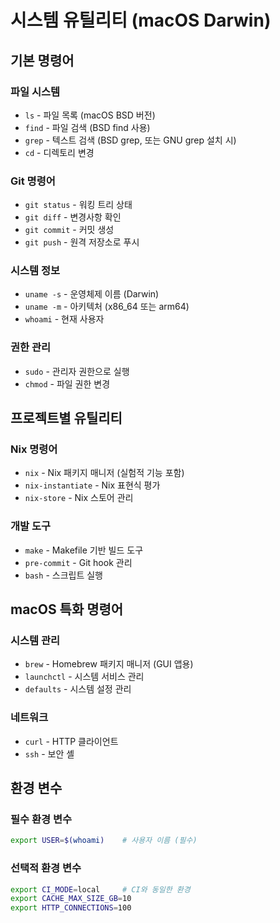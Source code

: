 # 시스템 유틸리티 (macOS Darwin)

## 기본 명령어

### 파일 시스템
- `ls` - 파일 목록 (macOS BSD 버전)
- `find` - 파일 검색 (BSD find 사용)
- `grep` - 텍스트 검색 (BSD grep, 또는 GNU grep 설치 시)
- `cd` - 디렉토리 변경

### Git 명령어
- `git status` - 워킹 트리 상태
- `git diff` - 변경사항 확인
- `git commit` - 커밋 생성
- `git push` - 원격 저장소로 푸시

### 시스템 정보
- `uname -s` - 운영체제 이름 (Darwin)
- `uname -m` - 아키텍처 (x86_64 또는 arm64)
- `whoami` - 현재 사용자

### 권한 관리
- `sudo` - 관리자 권한으로 실행
- `chmod` - 파일 권한 변경

## 프로젝트별 유틸리티

### Nix 명령어
- `nix` - Nix 패키지 매니저 (실험적 기능 포함)
- `nix-instantiate` - Nix 표현식 평가
- `nix-store` - Nix 스토어 관리

### 개발 도구
- `make` - Makefile 기반 빌드 도구
- `pre-commit` - Git hook 관리
- `bash` - 스크립트 실행

## macOS 특화 명령어

### 시스템 관리
- `brew` - Homebrew 패키지 매니저 (GUI 앱용)
- `launchctl` - 시스템 서비스 관리
- `defaults` - 시스템 설정 관리

### 네트워크
- `curl` - HTTP 클라이언트
- `ssh` - 보안 셸

## 환경 변수

### 필수 환경 변수
```bash
export USER=$(whoami)    # 사용자 이름 (필수)
```

### 선택적 환경 변수
```bash
export CI_MODE=local     # CI와 동일한 환경
export CACHE_MAX_SIZE_GB=10
export HTTP_CONNECTIONS=100
```
